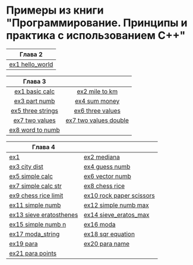 # Примеры из книги "Программирование. Принципы и практика с использованием С++"

[base_part]:https://github.com/neandrey/stroustrup/tree/main/
[Ch_02]:Ch_02/exercise/
[Ch_03]:Ch_03/exercise/
[Ch_04]:Ch_04/exercise/



| Глава 2                                              |
| ---------------------------------------------------- |
| [ex1 hello_world](Ch_02/hello_world/hello_world.cpp) |


|                               Глава 3                                |                                                                                 |
| :------------------------------------------------------------------: | :-----------------------------------------------------------------------------: |
|     [ex1 basic calc](/Ch_03/exercise/basic_calc/basic_calc.cpp)      |           [ex2 mile to km](/Ch_03/exercise/mile_to_km/mile_to_km.cpp)           |
|       [ex3 part numb](/Ch_03/exercise/part_numb/part_numb.cpp)       |            [ex4 sum money](/Ch_03/exercise/sum_money/sum_money.cpp)             |
| [ex5 three strings](/Ch_03/exercise/three_strings/three_strings.cpp) |        [ex6 three values](/Ch_03/exercise/three_values/three_values.cpp)        |
|     [ex7 two values](/Ch_03/exercise/two_values/two_values.cpp)      | [ex7 two values double](/Ch_03/exercise/two_values_double/std_lib_facilities.h) |
|  [ex8 word to numb](/Ch_03/exercise/word_to_numb/word_to_numb.cpp)   |


| Глава 4                                                                      |                                                                                |
| ---------------------------------------------------------------------------- | ------------------------------------------------------------------------------ |
| [ex1](/Ch_04/exercise/1_exercise/exercise.cpp)                               | [ex2 mediana](/Ch_04/exercise/2_mediana/mediana.cpp)                           |
| [ex3 city dist](/Ch_04/exercise/3_city_dist/city_dist.cpp)                   | [ex4 guess numb](/Ch_04/exercise/4_guess_numb/guess_numb.cpp)                  |
| [ex5 simple calc](/Ch_04/exercise/5_simple_calc/simple_calc.cpp)             | [ex6 vector numb](/Ch_04/exercise/6_vector_numb/vector_numb.cpp)               |
| [ex7 simple calc str](/Ch_04/exercise/7_simple_calc_str/simple_calc_str.cpp) | [ex8 chess rice](/Ch_04/exercise/8_chess_rice/chess_rice.cpp)                  |
| [ex9 chess rice limit](/Ch_04/exercise/9_chess_rice_lim/chess_rice_lim.cpp)  | [ex10 rock paper scissors](/Ch_04/exercise/10_r_p_s_game/r_p_s_game.cpp)       |
| [ex11 simple numb](/Ch_04/exercise/11_simple_numb/simple_numb.cpp)           | [ex12 simple numb max](/Ch_04/exercise/12_simple_numb_max/simple_numb_max.cpp) |
| [ex13 sieve eratosthenes](/Ch_04/exercise/13_sieve_eratos/sieve_ertos.cpp)   | [ex14 sieve_eratos_max]()                                                      |
| [ex15 simple numb n](/Ch_04/exercise/15_simple_numb_n/simple_numb_n.cpp)     | [ex16 moda](/Ch_04/exercise/16_moda/moda.cpp)                                  |
| [ex17 moda_string](/Ch_04/exercise/17_moda_string/moda_str.cpp)              | [ex18 sqr equation](/Ch_04/exercise/18_sqr_equation/sqr_equ.cpp)               |
| [ex19 para](/Ch_04/exercise/19_para/para.cpp)                                | [ex20 para name](/Ch_04/exercise/20_para_name/para_name.cpp)                   |
| [ex21 para points](/Ch_04/exercise/21_para_points/para_point.cpp)            |
